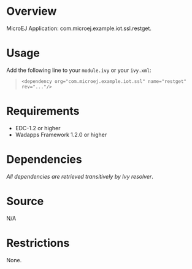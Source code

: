 # Overview

MicroEJ Application: com.microej.example.iot.ssl.restget.

# Usage

Add the following line to your `module.ivy` or your `ivy.xml`:
> `<dependency org="com.microej.example.iot.ssl" name="restget" rev="..."/>`

# Requirements

  - EDC-1.2 or higher
  - Wadapps Framework 1.2.0 or higher

# Dependencies

_All dependencies are retrieved transitively by Ivy resolver_.

# Source

N/A

# Restrictions

None.

<!--
    Markdown
    Copyright 2016-2018 IS2T. All rights reserved.
    For demonstration purpose only.
    IS2T PROPRIETARY. Use is subject to license terms.
-->